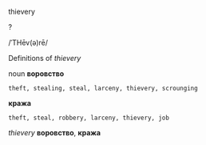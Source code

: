 thievery

?

/ˈTHēv(ə)rē/

Definitions of _thievery_

noun
**воровство**

    theft, stealing, steal, larceny, thievery, scrounging
**кража**

    theft, steal, robbery, larceny, thievery, job

_thievery_
**воровство**, **кража**